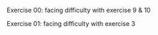 Exercise 00: facing difficulty with exercise 9 & 10

Exercise 01: facing difficulty with exercise 3
